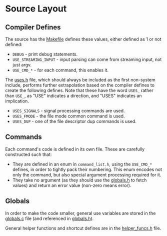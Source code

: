 # Source Layout

## Compiler Defines

The source has the [Makefile](Makefile) defines these values, either defined as 1 or not defined:

* `DEBUG` - print debug statements.
* `USE_STREAMING_INPUT` - input parsing can come from streaming input, not just argv.
* `USE_CMD_*` - for each command, this enables it.

The [uses.h](uses.h) file, which should always be included as the first non-system include, performs further extrapolation based on the compiler defines to create the following defines.  Note that these have the word `USES_` rather than `USE_`, as "USE" indicates a direction, and "USES" indicates an implication.

* `USES_SIGNALS` - signal processing commands are used.
* `USES_FMODE` - the file mode common command is used.
* `USES_DUP` - one of the file descriptor dup commands is used.


## Commands

Each command's code is defined in its own file.  These are carefully constructed such that:

* They are defined in an enum in `command_list.h`, using the `USE_CMD_*` defines, in order to tightly pack their numbering.  This enum encodes not only the command, but also special argument processing required for it.
* They take no argument (as they should use the [globals.h](globals.h) to fetch values) and return an error value (non-zero means error).


## Globals

In order to make the code smaller, general use variables are stored in the [globals.c](globals.c) file (and referenced in [globals.h](globals.h)).

General helper functions and shortcut defines are in the [helper_funcs.h](helper_funcs.h) file.
